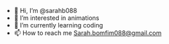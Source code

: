 - 👋 Hi, I’m @sarahb088
- 👀 I’m interested in animations 
- 🌱 I’m currently learning coding
- 📫 How to reach me Sarah.bomfim088@gmail.com

<!---
sarahb088/sarahb088 is a ✨ special ✨ repository because its `README.md` (this file) appears on your GitHub profile.
You can click the Preview link to take a look at your changes.
--->
